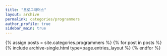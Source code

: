 ```yaml
---
title: "프로그래머스"
layout: archive
permalink: categories/programmers
author_profile: true
sidebar_main: true
---
```


{% assign posts = site.categories.programmers %} 
{% for post in posts %} {% include archive-single.html type=page.entries_layout %} {% endfor %}

